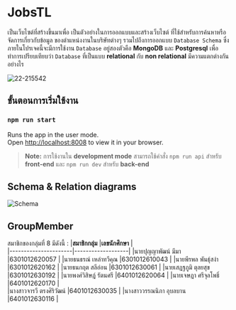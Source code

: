 # JobsTL 

เป็นเว็บไซต์ที่สร้างขึ้นมาเพื่อ เป็นตัวอย่างในการออกแบบและสร้างเว็บไซต์ ที่ใช้สำหรับการค้นหาหรือจัดการเกี่ยวกับข้อมูล ของตำแหน่งงานในบริษัทต่างๆ รวมไปถึงการออกแบบ `Database Schema` ซึ่งภายในโปรเจคนี้จะมีการใช้งาน `Database` อยู่สองตัวคือ **MongoDB** และ **Postgresql** เพื่อทำการเปรียบเทียบว่า `Database` ที่เป็นแบบ **relational** กับ **non relational** มีความแตกต่างกันอย่างไร

![22-215542](https://user-images.githubusercontent.com/72431095/226975615-12fca1e5-7cc3-4b42-b8b6-854594b76371.png)

## ขั้นตอนการเริ่มใช้งาน
### `npm run start`

Runs the app in the user mode.\
Open [http://localhost:8008](http://localhost:8008) to view it in your browser.

> **Note:** การใช้งานใน **development mode**  สามารถใช้คำสั่ง `npm run api` สำหรับ **front-end** และ `npm run dev` สำหรับ **back-end**

## Schema & Relation diagrams

![Schema](https://user-images.githubusercontent.com/72431095/226987013-c21794f0-87f8-452a-9212-62102af15a27.png)

## GroupMember

สมาชิกของกลุ่มที่ 8 มีดังนี้ :
|**สมาชิกกลุ่ม**          |**เลขนักศึกษา**     |      
|----------------------|-------------------|
|นายปุญญาพัฒน์ มีมา       |6301012620057      |
|นายธนธรณ์ เหล่าทวีคุณ     |6301012610043      | 
|นายพีรพล พันธุ์สง่า        |6301012620162      | 
|นายธนกฤต สลีอ่อน        |6301012630061      | 
|นายเสฏฐภูมิ ตุลยสุข       |6301012630192      | 
|นายพงศ์วิสิษฎ์ รัตนศรี      |6401012620064      | 
|นายเจษฎา ศรีจุลโพธิ์      |6401012620170      |         
|นางสาวจารวี ตรงศิริวัฒน์    |6401012630035      | 
|นางสาววรรณนิภา อุบลบาน  |6401012630116      | 
